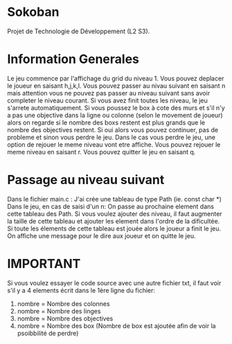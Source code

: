 # Sokoban
Projet de Technologie de Développement (L2 S3).


# Information Generales
Le jeu commence par l'affichage du grid du niveau 1. Vous pouvez deplacer le joueur en saisant h,j,k,l. Vous pouvez passer au nivau suivant en saisant n mais attention vous ne pouvez pas passer au niveau suivant sans avoir completer le niveau courant. Si vous avez finit toutes les niveau, le jeu s'arrete automatiquement.
Si vous poussez le box à cote des murs et s'il n'y a pas une objective dans la ligne ou colonne (selon le movement de joueur) alors on regarde si le nombre des boxs restent est plus grands que le nombre des objectives restent. Si oui alors vous pouvez continuer, pas de probleme et sinon vous perdre le jeu.
Dans le cas vous perdre le jeu, une option de rejouer le meme niveau vont etre affiche. Vous pouvez rejouer le meme niveau en saisant r. 
Vous pouvez quitter le jeu en saisant q.

# Passage au niveau suivant
Dans le fichier main.c :
J'ai crée une tableau de type Path (ie. const char *)
Dans le jeu, en cas de saisi d'un n: On passe au prochaine element dans cette tableau des Path.
Si vous voulez ajouter des niveau, il faut augmenter la taille de cette tableau et ajouter les element dans l'ordre de la dificultée.
Si toute les élements de cette tableau est jouée alors le joueur a finit le jeu. On affiche une message pour le dire aux joueur et on quitte le jeu.

# IMPORTANT
Si vous voulez essayer le code source avec une autre fichier txt, il faut voir s'il y a 4 elements écrit dans le 1ère ligne du fichier:
1. nombre = Nombre des colonnes
2. nombre = Nombre des linges
3. nombre = Nombre des objectives
4. nombre = Nombre des box
(Nombre de box est ajoutée afin de voir la psoibbilité de perdre)


